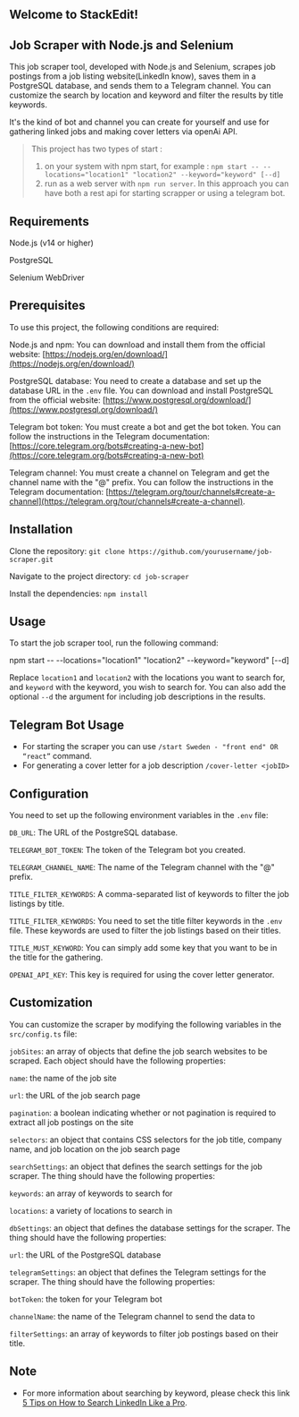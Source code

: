 ## Welcome to StackEdit!

## Job Scraper with Node.js and Selenium

This job scraper tool, developed with Node.js and Selenium, scrapes job postings from a job listing website(LinkedIn know), saves them in a PostgreSQL database, and sends them to a Telegram channel. You can customize the search by location and keyword and filter the results by title keywords.

  
It's the kind of bot and channel you can create for yourself and use for gathering linked jobs and making cover letters via openAi API.

> This project has two types of start : 
> 
> 1.  on your system with npm start, for example : `npm start -- --locations="location1" "location2" --keyword="keyword" [--d]`
> 2.  run as a web server with `npm run server`. In this approach you can have both a rest api for starting scrapper or using a telegram bot.

## Requirements

Node.js (v14 or higher)

PostgreSQL

Selenium WebDriver

## Prerequisites

To use this project, the following conditions are required:

Node.js and npm: You can download and install them from the official website: [https://nodejs.org/en/download/](https://nodejs.org/en/download/)

PostgreSQL database: You need to create a database and set up the database URL in the `.env` file. You can download and install PostgreSQL from the official website: [https://www.postgresql.org/download/](https://www.postgresql.org/download/)

Telegram bot token: You must create a bot and get the bot token. You can follow the instructions in the Telegram documentation: [https://core.telegram.org/bots#creating-a-new-bot](https://core.telegram.org/bots#creating-a-new-bot)

Telegram channel: You must create a channel on Telegram and get the channel name with the "@" prefix. You can follow the instructions in the Telegram documentation: [https://telegram.org/tour/channels#create-a-channel](https://telegram.org/tour/channels#create-a-channel).

## Installation

Clone the repository: `git clone https://github.com/yourusername/job-scraper.git`

Navigate to the project directory: `cd job-scraper`

Install the dependencies: `npm install`

## Usage

To start the job scraper tool, run the following command:

npm start -- --locations="location1" "location2" --keyword="keyword" \[--d\]

Replace `location1` and `location2` with the locations you want to search for, and `keyword` with the keyword, you wish to search for. You can also add the optional `--d` the argument for including job descriptions in the results.

## Telegram Bot Usage

*   For starting the scraper you can use `/start Sweden - "front end" OR “react”` command.
*   For generating a cover letter for a job description `/cover-letter <jobID>`

## Configuration

You need to set up the following environment variables in the `.env` file:

`DB_URL`: The URL of the PostgreSQL database.

`TELEGRAM_BOT_TOKEN`: The token of the Telegram bot you created.

`TELEGRAM_CHANNEL_NAME`: The name of the Telegram channel with the "@" prefix.

`TITLE_FILTER_KEYWORDS`: A comma-separated list of keywords to filter the job listings by title.

`TITLE_FILTER_KEYWORDS`: You need to set the title filter keywords in the `.env` file. These keywords are used to filter the job listings based on their titles.

`TITLE_MUST_KEYWORD`: You can simply add some key that you want to be in the title for the gathering.

`OPENAI_API_KEY`: This key is required for using the cover letter generator.

## Customization

You can customize the scraper by modifying the following variables in the `src/config.ts` file:

`jobSites`: an array of objects that define the job search websites to be scraped. Each object should have the following properties:

`name`: the name of the job site

`url`: the URL of the job search page

`pagination`: a boolean indicating whether or not pagination is required to extract all job postings on the site

`selectors`: an object that contains CSS selectors for the job title, company name, and job location on the job search page

`searchSettings`: an object that defines the search settings for the job scraper. The thing should have the following properties:

`keywords`: an array of keywords to search for

`locations`: a variety of locations to search in

`dbSettings`: an object that defines the database settings for the scraper. The thing should have the following properties:

`url`: the URL of the PostgreSQL database

`telegramSettings`: an object that defines the Telegram settings for the scraper. The thing should have the following properties:

`botToken`: the token for your Telegram bot

`channelName`: the name of the Telegram channel to send the data to

`filterSettings`: an array of keywords to filter job postings based on their title.

## Note

*   For more information about searching by keyword, please check this link [5 Tips on How to Search LinkedIn Like a Pro](https://blog.linkedin.com/2007/07/15/5-tips-on-how-t).